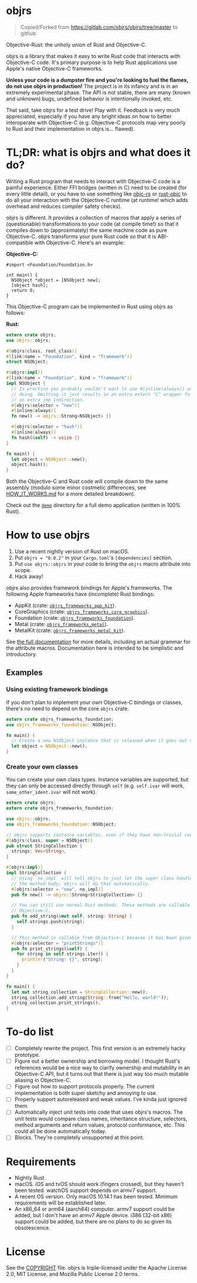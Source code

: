 # objrs
> Copied/Forked from https://gitlab.com/objrs/objrs/tree/master to github

Objective-Rust: the unholy union of Rust and Objective-C.

objrs is a library that makes it easy to write Rust code that interacts with Objective-C code. It's primary purpose is to help Rust applications use Apple's native Objective-C frameworks.

**Unless your code is a dumpster fire and you're looking to fuel the flames, do not use objrs in production!** The project is in its infancy and is in an extremely experimental phase. The API is not stable, there are many (known and unknown) bugs, undefined behavior is intentionally invoked, etc.

That said, take objrs for a test drive! Play with it. Feedback is very much appreciated, especially if you have any bright ideas on how to better interoperate with Objective-C (e.g. Objective-C protocols map very poorly to Rust and their implementation in objrs is... flawed).

# TL;DR: what is objrs and what does it do?
Writing a Rust program that needs to interact with Objective-C code is a painful experience. Either FFI bridges (written in C) need to be created (for every little detail), or you have to use something like [objc-rs](https://github.com/objc-rs/objc-rs) or [rust-objc](https://github.com/SSheldon/rust-objc) to do all your interaction with the Objective-C runtime (at runtime! which adds overhead and reduces compiler safety checks).

objrs is different. It provides a collection of macros that apply a series of (questionable) transformations to your code (at compile time!) so that it compiles down to (approximately) the same machine code as pure Objective-C. objrs transforms your pure Rust code so that it is ABI-compatible with Objective-C. Here's an example:

**Objective-C:**
```objective_c
#import <Foundation/Foundation.h>

int main() {
  NSObject *object = [NSObject new];
  [object hash];
  return 0;
}
```

This Objective-C program can be implemented in Rust using objrs as follows:

**Rust:**
```rust
extern crate objrs;
use objrs::objrs;

#[objrs(class, root_class)]
#[link(name = "Foundation", kind = "framework")]
struct NSObject;

#[objrs(impl)]
#[link(name = "Foundation", kind = "framework")]
impl NSObject {
  // In practice you probably wouldn't want to use #[inline(always)] unless you knew what you were
  // doing. Omitting it just results in an extra extern "C" wrapper fn being used, which introduces
  // an extra jmp indirection.
  #[objrs(selector = "new")]
  #[inline(always)]
  fn new() -> objrs::Strong<NSObject> {}

  #[objrs(selector = "hash")]
  #[inline(always)]
  fn hash(&self) -> usize {}
}

fn main() {
  let object = NSObject::new();
  object.hash();
}
```

Both the Objective-C and Rust code will compile down to the same assembly (modulo some minor costmetic differences, see [HOW_IT_WORKS.md](HOW_IT_WORKS.md) for a more detailed breakdown).

Check out the [`demo`](demo) directory for a full demo application (written in 100% Rust).

# How to use objrs

1. Use a recent nightly version of Rust on macOS.
2. Put `objrs = "0.0.2"` in your `Cargo.toml`'s `[dependencies]` section.
3. Put `use objrs::objrs` in your code to bring the `objrs` macro attribute into scope.
4. Hack away!

objrs also provides framework bindings for Apple's frameworks. The following Apple frameworks have (incomplete) Rust bindings:

- AppKit (crate: [`objrs_frameworks_app_kit`](frameworks/app_kit)).
- CoreGraphics (crate: [`objrs_frameworks_core_graphics`](frameworks/core_graphics)).
- Foundation (crate: [`objrs_frameworks_foundation`](frameworks/foundation)).
- Metal (crate: [`objrs_frameworks_metal`](frameworks/metal)).
- MetalKit (crate: [`objrs_frameworks_metal_kit`](frameworks/metal_kit)).

See [the full documentation](DOCUMENTATION.md) for more details, including an actual grammar for the attribute macros. Documentation here is intended to be simplistic and introductory. 

## Examples

### Using existing framework bindings

If you don't plan to implement your own Objective-C bindings or classes, there's no need to depend on the core `objrs` crate.

```rust
extern crate objrs_frameworks_foundation;
use objrs_frameworks_foundation::NSObject;

fn main() {
  // Create a new NSObject instance that is released when it goes out of scope.
  let object = NSObject::new();
}
```

### Create your own classes

You can create your own class types. Instance variables are supported, but they can only be accessed directly through `self` (e.g. `self.ivar` will work, `some_other_ident.ivar` will not work).

```rust
extern crate objrs;
extern crate objrs_frameworks_foundation;

use objrs::objrs;
use objrs_frameworks_foundation::NSObject;

// objrs supports instance variables, even if they have non-trivial constructors and destructors.
#[objrs(class, super = NSObject)]
pub struct StringCollection {
  strings: Vec<String>,
}

#[objrs(impl)]
impl StringCollection {
  // Using `no_impl` will tell objrs to just let the super class handle the message. Don't populate
  // the method body; objrs will do that automatically.
  #[objrs(selector = "new", no_impl)]
  pub fn new() -> objrs::Strong<StringCollection> {}

  // You can still use normal Rust methods. These methods are callable from Rust but not
  // Objective-C.
  pub fn add_string(&mut self, string: String) {
    self.strings.push(string);
  }

  // This method is callable from Objective-C because it has been given a selector.
  #[objrs(selector = "printStrings")]
  pub fn print_strings(&self) {
    for string in self.strings.iter() {
      println!("String: {}", string);
    }
  }
}

fn main() {
  let mut string_collection = StringCollection::new();
  string_collection.add_string(String::from("Hello, world!"));
  string_collection.print_strings();
}
```

# To-do list

- [ ] Completely rewrite the project. This first version is an extremely hacky prototype.
- [ ] Figure out a better ownership and borrowing model. I thought Rust's references would be a nice way to clarify ownership and mutability in an Objective-C API, but it turns out that there is just way too much mutable aliasing in Objective-C.
- [ ] Figure out how to support protocols properly. The current implementation is both super sketchy and annoying to use.
- [ ] Properly support autoreleased and weak values. I've kinda just ignored them.
- [ ] Automatically inject unit tests into code that uses objrs's macros. The unit tests would compare class names, inheritance structure, selectors, method arguments and return values, protocol conformance, etc. This could all be done automatically today.
- [ ] Blocks. They're completely unsupported at this point.

# Requirements

- Nightly Rust.
- macOS. iOS and tvOS should work (fingers crossed), but they haven't been tested. watchOS support depends on armv7 support.
- A recent OS version. Only macOS 10.14.1 has been tested. Minimum requirements will be established later.
- An x86_64 or arm64 (aarch64) computer. armv7 support could be added, but I don't have an armv7 Apple device. i386 (32-bit x86) support could be added, but there are no plans to do so given its obsolescence.

# License

See the [COPYRIGHT](COPYRIGHT) file. objrs is triple-licensed under the Apache License 2.0, MIT License, and Mozilla Public License 2.0 terms.
